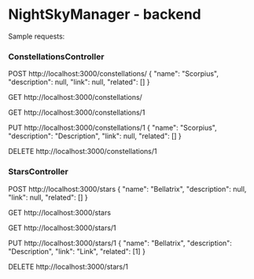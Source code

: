 # NightSkyManager - backend

Sample requests:

### ConstellationsController

POST http://localhost:3000/constellations/
{
    "name": "Scorpius",
    "description": null,
    "link": null,
    "related": []
}

GET http://localhost:3000/constellations/

GET http://localhost:3000/constellations/1

PUT http://localhost:3000/constellations/1
{
    "name": "Scorpius",
    "description": "Description",
    "link": null,
    "related": []
}

DELETE http://localhost:3000/constellations/1

### StarsController

POST http://localhost:3000/stars
{
    "name": "Bellatrix",
    "description": null,
    "link": null,
    "related": []
}

GET http://localhost:3000/stars

GET http://localhost:3000/stars/1

PUT http://localhost:3000/stars/1
{
    "name": "Bellatrix",
    "description": "Description",
    "link": "Link",
    "related": [1]
}

DELETE http://localhost:3000/stars/1
